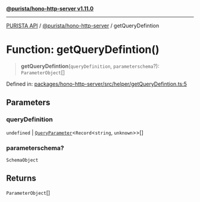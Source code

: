 [**@purista/hono-http-server v1.11.0**](../README.md)

***

[PURISTA API](../../../packages.md) / [@purista/hono-http-server](../README.md) / getQueryDefintion

# Function: getQueryDefintion()

> **getQueryDefintion**(`queryDefinition`, `parameterschema`?): `ParameterObject`[]

Defined in: [packages/hono-http-server/src/helper/getQueryDefintion.ts:5](https://github.com/puristajs/purista/blob/master/packages/hono-http-server/src/helper/getQueryDefintion.ts#L5)

## Parameters

### queryDefinition

`undefined` | [`QueryParameter`](../../core/type-aliases/QueryParameter.md)\<`Record`\<`string`, `unknown`\>\>[]

### parameterschema?

`SchemaObject`

## Returns

`ParameterObject`[]
